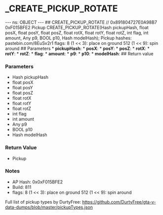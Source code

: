 # _CREATE_PICKUP_ROTATE

--- ns: OBJECT --- ## CREATE_PICKUP_ROTATE  // 0x891804727E0A98B7 0xF015BFE2 Pickup CREATE_PICKUP_ROTATE(Hash pickupHash, float posX, float posY, float posZ, float rotX, float rotY, float rotZ, int flag, int amount, Any p9, BOOL p10, Hash modelHash);  Pickup hashes: pastebin.com/8EuSv2r1 flags: 8 (1 << 3): place on ground 512 (1 << 9): spin around  ## Parameters * **pickupHash**: * **posX**: * **posY**: * **posZ**: * **rotX**: * **rotY**: * **rotZ**: * **flag**: * **amount**: * **p9**: * **p10**: * **modelHash**:  ## Return value

### Parameters
* Hash pickupHash
* float posX
* float posY
* float posZ
* float rotX
* float rotY
* float rotZ
* int flag
* int amount
* Any p9
* BOOL p10
* Hash modelHash

### Return Value
* Pickup

### Notes
* AP Hash: 0x0xF015BFE2
* Build: 811
* flags:
8 (1 << 3): place on ground
512 (1 << 9): spin around

Full list of pickup types by DurtyFree: https://github.com/DurtyFree/gta-v-data-dumps/blob/master/pickupTypes.json

